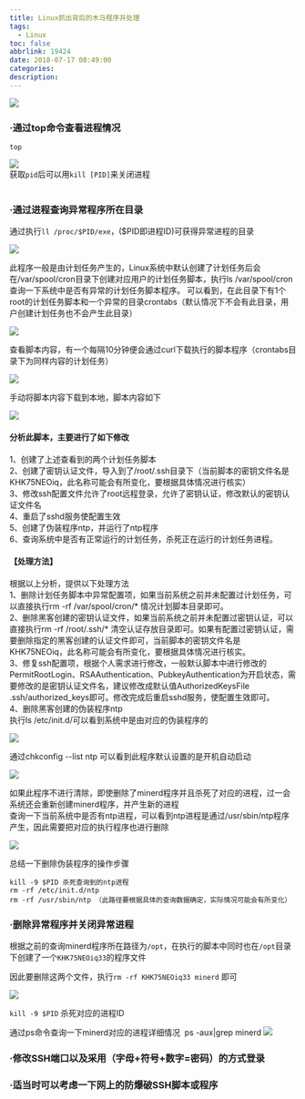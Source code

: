 ```yaml
---
title: Linux抓出背后的木马程序并处理
tags:
  - Linux
toc: false
abbrlink: 19424
date: 2018-07-17 08:49:00
categories:
description:
---
```

![](https://tva1.sinaimg.com/large/e3bf8736gy1fyqcp6wozhj225r1fux6s.jpg)
<!--more-->

### ·通过top命令查看进程情况

    top  
![](https://yqfile.alicdn.com/3fc0dc0046bf64d22c788b86063c20378756710b.png)  	
获取`pid`后可以用`kill [PID]`来关闭进程	
​	

### ·通过进程查询异常程序所在目录

通过执行`ll /proc/$PID/exe`，($PID即进程ID)可获得异常进程的目录	

![](https://yqfile.alicdn.com/249ac3353c4e4dc8482f1df07e1b059cb420d78a.png)	

此程序一般是由计划任务产生的，Linux系统中默认创建了计划任务后会在/var/spool/cron目录下创建对应用户的计划任务脚本，执行ls /var/spool/cron 查询一下系统中是否有异常的计划任务脚本程序。 
可以看到，在此目录下有1个root的计划任务脚本和一个异常的目录crontabs（默认情况下不会有此目录，用户创建计划任务也不会产生此目录） 

![](https://yqfile.alicdn.com/add7471c149fe18e39d9048bc65caace21701c25.png)  

查看脚本内容，有一个每隔10分钟便会通过curl下载执行的脚本程序（crontabs目录下为同样内容的计划任务）  

![](https://yqfile.alicdn.com/d89bc571d8ba01a1f9eab99af0112674c67196aa.png)

手动将脚本内容下载到本地，脚本内容如下

![](https://yqfile.alicdn.com/38ba3d1db70e742993f16bd8c0cf155422fc58a8.png)

#### 分析此脚本，主要进行了如下修改

1、创建了上述查看到的两个计划任务脚本  
2、创建了密钥认证文件，导入到了/root/.ssh目录下（当前脚本的密钥文件名是KHK75NEOiq，此名称可能会有所变化，要根据具体情况进行核实）  
3、修改ssh配置文件允许了root远程登录，允许了密钥认证，修改默认的密钥认证文件名  
4、重启了sshd服务使配置生效  
5、创建了伪装程序ntp，并运行了ntp程序   
6、查询系统中是否有正常运行的计划任务，杀死正在运行的计划任务进程。  

#### 【处理方法】

根据以上分析，提供以下处理方法  
1、删除计划任务脚本中异常配置项，如果当前系统之前并未配置过计划任务，可以直接执行rm -rf /var/spool/cron/* 情况计划脚本目录即可。  
2、删除黑客创建的密钥认证文件，如果当前系统之前并未配置过密钥认证，可以直接执行rm -rf /root/.ssh/* 清空认证存放目录即可。如果有配置过密钥认证，需要删除指定的黑客创建的认证文件即可，当前脚本的密钥文件名是KHK75NEOiq，此名称可能会有所变化，要根据具体情况进行核实。  
3、修复ssh配置项，根据个人需求进行修改，一般默认脚本中进行修改的PermitRootLogin、RSAAuthentication、PubkeyAuthentication为开启状态，需要修改的是密钥认证文件名，建议修改成默认值AuthorizedKeysFile .ssh/authorized_keys即可。修改完成后重启sshd服务，使配置生效即可。  
4、删除黑客创建的伪装程序ntp  
执行ls /etc/init.d/可以看到系统中是由对应的伪装程序的  

![](https://yqfile.alicdn.com/72eede7da7d1bfb0c1c32f8c1e99993408a0cb70.png)

通过chkconfig --list ntp 可以看到此程序默认设置的是开机自动启动

![](https://yqfile.alicdn.com/ade809df30ef7d688b551b2b0b559149a5800571.png)

如果此程序不进行清除，即使删除了minerd程序并且杀死了对应的进程，过一会系统还会重新创建minerd程序，并产生新的进程  
查询一下当前系统中是否有ntp进程，可以看到ntp进程是通过/usr/sbin/ntp程序产生，因此需要把对应的执行程序也进行删除

![](https://yqfile.alicdn.com/1199403d7e19bd225e5c65525a6ed8ce6bc1100f.png)

总结一下删除伪装程序的操作步骤  

```shell
kill -9 $PID 杀死查询到的ntp进程  
rm -rf /etc/init.d/ntp  
rm -rf /usr/sbin/ntp （此路径要根据具体的查询数据确定，实际情况可能会有所变化）  
```



### ·删除异常程序并关闭异常进程

根据之前的查询minerd程序所在路径为`/opt`，在执行的脚本中同时也在`/opt`目录下创建了一个`KHK75NEOiq33`的程序文件

因此要删除这两个文件，执行`rm -rf KHK75NEOiq33 minerd` 即可

![](https://yqfile.alicdn.com/091056648e466a2f53301188b13de33b86039709.png)

`kill -9 $PID` 杀死对应的进程ID 

通过ps命令查询一下minerd对应的进程详细情况
​	ps -aux|grep minerd
![](https://yqfile.alicdn.com/c92e1ee20ba41c253bb6c3786919e5439e469edc.png)

### ·修改SSH端口以及采用（字母+符号+数字=密码）的方式登录

### ·适当时可以考虑一下网上的防爆破SSH脚本或程序